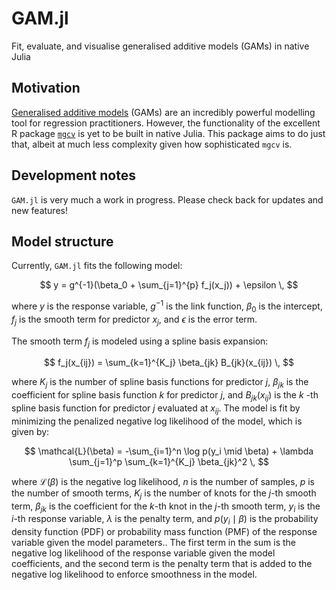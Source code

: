 # GAM.jl
Fit, evaluate, and visualise generalised additive models (GAMs) in native Julia

## Motivation

[Generalised additive models](https://en.wikipedia.org/wiki/Generalized_additive_model) (GAMs) are an incredibly powerful modelling tool for regression practitioners. However, the functionality of the excellent R package [`mgcv`](https://cran.r-project.org/web/packages/mgcv/mgcv.pdf) is yet to be built in native Julia. This package aims to do just that, albeit at much less complexity given how sophisticated `mgcv` is.

## Development notes

`GAM.jl` is very much a work in progress. Please check back for updates and new features!

## Model structure

Currently, `GAM.jl` fits the following model:

$$
y = g^{-1}(\beta_0 + \sum_{j=1}^{p} f_j(x_j)) + \epsilon \,
$$

where $y$ is the response variable, $g^{-1}$ is the link function, $\beta_0$ is the intercept, $f_j$ is the smooth term for predictor $x_j$, and $\epsilon$ is the error term.

The smooth term $f_j$ is modeled using a spline basis expansion:

$$
f_j(x_{ij}) = \sum_{k=1}^{K_j} \beta_{jk} B_{jk}(x_{ij}) \,
$$

where $K_j$ is the number of spline basis functions for predictor $j$, $\beta_{jk}$ is the coefficient for spline basis function $k$ for predictor $j$, and $B_{jk}(x_{ij})$ is the $k$ -th spline basis function for predictor $j$ evaluated at $x_{ij}$. The model is fit by minimizing the penalized negative log likelihood of the model, which is given by:

$$
\mathcal{L}(\beta) = -\sum_{i=1}^n \log p(y_i \mid \beta) + \lambda \sum_{j=1}^p \sum_{k=1}^{K_j} \beta_{jk}^2 \,
$$

where $\mathcal{L}(\beta)$ is the negative log likelihood, $n$ is the number of samples, $p$ is the number of smooth terms, $K_j$ is the number of knots for the $j$-th smooth term, $\beta_{jk}$ is the coefficient for the $k$-th knot in the $j$-th smooth term, $y_i$ is the $i$-th response variable, $\lambda$ is the penalty term, and $p(y_i \mid \beta)$ is the probability density function (PDF) or probability mass function (PMF) of the response variable given the model parameters.. The first term in the sum is the negative log likelihood of the response variable given the model coefficients, and the second term is the penalty term that is added to the negative log likelihood to enforce smoothness in the model.